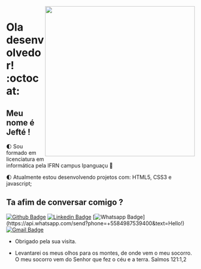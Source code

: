 
<img align="right" width="400" height="400" src="https://img-s-msn-com.akamaized.net/tenant/amp/entityid/BBOdIVC.img?h=552&w=750&m=6&q=60&u=t&o=f&l=f">
 
# Ola  desenvolvedor! :octocat:
 
## Meu nome é Jefté ! 
 
:first_quarter_moon:  Sou formado em licenciatura em informática pela IFRN campus Ipanguaçu :man:

:first_quarter_moon:  Atualmente estou desenvolvendo projetos  com: HTML5, CSS3 e javascript;
 
 
## Ta afim de conversar comigo ?
[![Github Badge](https://img.shields.io/badge/-Github-000?style=flat-square&logo=Github&logoColor=white&link=link_do_seu_perfil_no_github)](https://github.com/souza-jefte)
[![Linkedin Badge](https://img.shields.io/badge/-LinkedIn-blue?style=flat-square&logo=Linkedin&logoColor=white&link=link_do_seu_perfil_no_linkedin)](https://www.linkedin.com/in/souza-jefte/)
[![Whatsapp Badge](https://img.shields.io/badge/-Whatsapp-4CA143?style=flat-square&labelColor=4CA143&logo=whatsapp&logoColor=white&link=https://api.whatsapp.com/send?phone=seu_telefone_55+DDD+número_de_telefone&text=Hello!)](https://api.whatsapp.com/send?phone=+5584987539400&text=Hello!)
[![Gmail Badge](https://img.shields.io/badge/-Gmail-c14438?style=flat-square&logo=Gmail&logoColor=white&link=mailto:jeftejsouza@gmail.com)](mailto:jeftejsouza@gmail.com)
 
- Obrigado pela sua visita. 
 
- Levantarei os meus olhos para os montes, de onde vem o meu socorro.
O meu socorro vem do Senhor que fez o céu e a terra. Salmos 121:1,2
